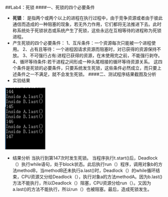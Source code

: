 ##Lab4：死锁
####一、死锁的四个必要条件
- **死锁**： 是指两个或两个以上的进程在执行过程中，由于竞争资源或者由于彼此通信而造成的一种阻塞的现象，若无外力作用，它们都将无法推进下去。此时称系统处于死锁状态或系统产生了死锁，这些永远在互相等待的进程称为死锁进程。
- 产生死锁的四个必要条件：
1、互斥条件：一个资源每次只能被一个进程使用。
2、占有且等待：一个进程因请求资源而阻塞时，对已获得的资源保持不放。
3、不可强行占有:进程已获得的资源，在末使用完之前，不能强行剥夺。
4、循环等待条件:若干进程之间形成一种头尾相接的循环等待资源关系。
这四个条件是死锁的必要条件，只要系统发生死锁，这些条件必然成立，而只要上述条件之一不满足，就不会发生死锁。
####二、测试程序结果截图及分析
- 实验结果

![Alt text|center](./result.PNG)

- 结果分析
当执行到第147次时发生死锁。
当程序执行t.start()后，Deadlock（）执行while语句，处于block状态。此后执行run（）程序，调用对象b的方法methodB，当methodB还未执行a.last()时，Deadlock（）的while循环结束，CPU资源又分给Deadlock（），执行对象a的方法methodA。因为b.last()方法不能执行，所以Deadlock（）阻塞，CPU资源分给run（）。又因为a.last()的方法不能执行，所以run（）也被阻塞。最后，造成死锁发生。
 

